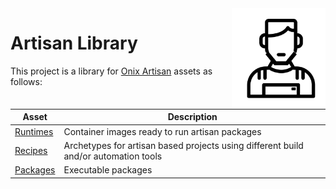 <img src="https://github.com/gatblau/artisan/raw/master/artisan.png" width="150" align="right"/>

# Artisan Library

This project is a library for [Onix Artisan](https://github.com/gatblau/onix) assets as follows:

| Asset | Description |
|---|---|
| [Runtimes](runtime/readme.md) | Container images ready to run artisan packages |
| [Recipes](recipe/readme.md) | Archetypes for artisan based projects using different build and/or automation tools |
| [Packages](packages/readme.md) | Executable packages |
